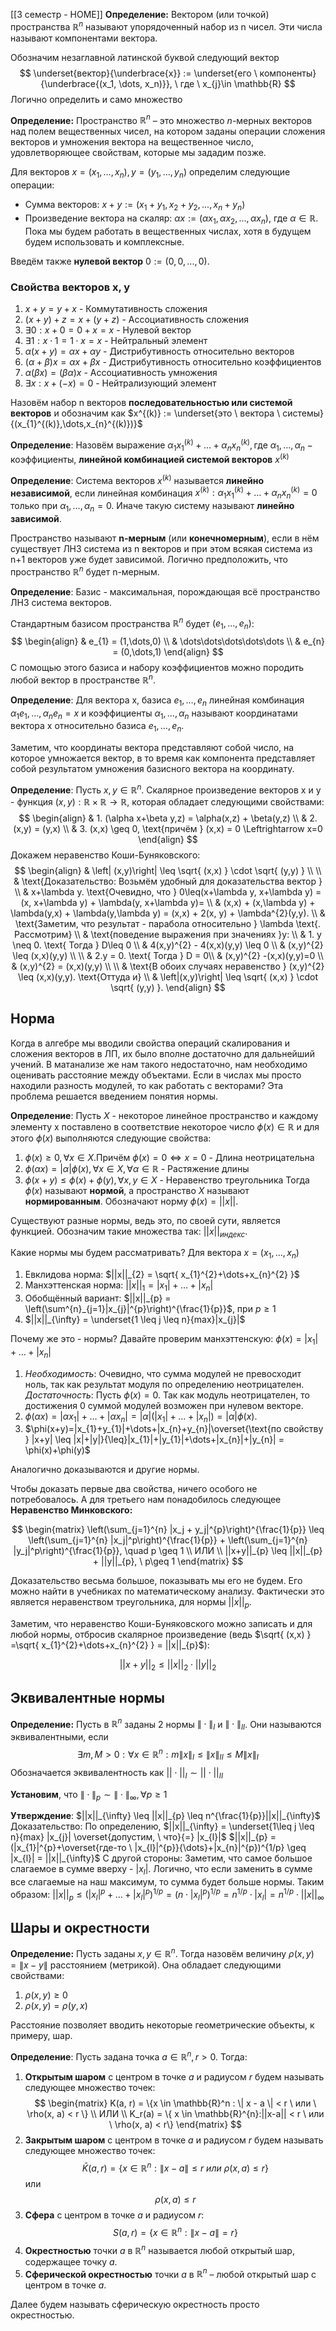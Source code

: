 [[3 семестр - HOME]]
**Определение:** Вектором (или точкой) пространства $\mathbb{R}^{n}$ называют упорядоченный набор из n чисел. Эти числа называют компонентами вектора. 

Обозначим незаглавной латинской буквой следующий вектор 
$$
\underset{вектор}{\underbrace{x}} := \underset{его \ компоненты}{\underbrace{(x_1, \dots, x_n)}}, \ где \ x_{j}\in \mathbb{R}
$$
Логично определить и само множество

**Определение:** Пространство $\mathbb{R}^n$ – это множество $n$-мерных векторов над полем вещественных чисел, на котором заданы операции сложения векторов и умножения вектора на вещественное число, удовлетворяющее свойствам, которые мы зададим позже.

Для векторов $x = (x_{1},\dots,x_{n}), y = (y_{1},\dots,y_{n})$ определим следующие операции:
*   Сумма векторов: $x + y := (x_1+y_1, x_2+y_2, ..., x_n+y_n)$
*   Произведение вектора на скаляр: $\alpha x := (\alpha x_1, \alpha x_2, ..., \alpha x_n)$, где $\alpha \in \mathbb{R}$. Пока мы будем работать в вещественных числах, хотя в будущем будем использовать и комплексные.

Введём также **нулевой вектор** $0 := (0, 0, ..., 0)$.

### Свойства векторов x, y
1.  $x + y = y + x$ - Коммутативность сложения
2.  $(x+y) + z = x + (y+z)$ - Ассоциативность сложения
3.  $\exists 0: x + 0 = 0 + x = x$ - Нулевой вектор
4.  $\exists 1: x \cdot 1 = 1 \cdot x = x$ - Нейтральный элемент 
5.  $\alpha(x+y) = \alpha x + \alpha y$ - Дистрибутивность относительно векторов
6.  $(\alpha + \beta) x = \alpha x + \beta x$ - Дистрибутивность относительно коэффициентов
7.  $\alpha (\beta x) = (\beta \alpha) x$ - Ассоциативность умножения
8.  $\exists x: x + (-x) = 0$ - Нейтрализующий элемент

Назовём набор n векторов **последовательностью или системой векторов** и обозначим как $x^{(k)} := \underset{это \ вектора \ системы}{(x_{1}^{(k)},\dots,x_{n}^{(k)})}$

**Определение**: Назовём выражение $\alpha_{1}x_{1}^{(k)}+\dots+\alpha_{n}x_{n}^{(k)}, \text{где } \alpha_{1},\dots, \alpha_{n} - \text{коэффициенты}$, **линейной комбинацией системой векторов** $x^{(k)}$ 

**Определение**: Система векторов $x^{(k)}$ называется **линейно независимой**, если линейная комбинация $x^{(k)}:\alpha_{1}x^{(k)}_{1}+\dots+\alpha_{n}x_{n}^{(k)}=0$ только при $\alpha_{1},\dots,\alpha_{n} = 0$. Иначе такую систему называют **линейно зависимой**.

Пространство называют **n-мерным** (или **конечномерным**), если в нём существует ЛНЗ система из n векторов и при этом всякая система из n+1 векторов уже будет зависимой. Логично предположить, что пространство $\mathbb{R}^{n}$ будет n-мерным.

**Определение**: Базис - максимальная, порождающая всё пространство ЛНЗ система векторов. 

Стандартным базисом пространства $\mathbb{R}^{n}$ будет $(e_{1},\dots,e_{n})$:
$$
\begin{align}
 & e_{1} = (1,\dots,0) \\
 & \dots\dots\dots\dots\dots \\
 & e_{n} = (0,\dots,1)
\end{align}
$$
С помощью этого базиса и набору коэффициентов можно породить любой вектор в пространстве $\mathbb{R}^{n}$. 

**Определение**: Для вектора x, базиса $e_{1},\dots,e_{n}$ линейная комбинация $\alpha_{1}e_{1},\dots, \alpha_{n}e_{n} = x$ и коэффициенты $\alpha_{1},\dots,\alpha_{n}$ называют координатами вектора x относительно базиса $e_{1},\dots, e_{n}$.

Заметим, что координаты вектора представляют собой число, на которое умножается вектор, в то время как компонента представляет собой результатом умножения базисного вектора на координату.

**Определение**: Пусть $x, y \in \mathbb{R}^{n}$. Скалярное произведение векторов x и y - функция $(x,y):\mathbb{R} \times \mathbb{R} \to \mathbb{R}$, которая обладает следующими свойствами:
$$
\begin{align}
 & 1. (\alpha x+\beta y,z) = \alpha(x,z) + \beta(y,z) \\
 & 2. (x,y) = (y,x) \\
 & 3. (x,x) \geq 0, \text{причём } (x,x) = 0 \Leftrightarrow x=0 
\end{align}
$$
Докажем неравенство Коши-Буняковского:
$$
\begin{align}
 & \left| (x,y)\right| \leq \sqrt{ (x,x) } \cdot \sqrt{ (y,y) } \\ \\
 & \text{Доказательство: Возьмём удобный для доказательства вектор } \\
 & x+\lambda y. \text{Очевидно, что } 0\leq(x+\lambda y, x+\lambda y) = (x, x+\lambda y) + \lambda(y, x+\lambda y)= \\
 & (x,x) + (x,\lambda y) + \lambda(y,x) + \lambda(y,\lambda y) = (x,x) + 2(x, y) + \lambda^{2}(y,y). \\
 & \text{Заметим, что результат - парабола относительно } \lambda \text{. Рассмотрим} \\
 & \text{поведение выражения при значениях }y: \\
 & 1. y \neq 0. \text{ Тогда } D\leq 0 \\
 & 4(x,y)^{2} - 4(x,x)(y,y) \leq 0 \\
 & (x,y)^{2} \leq (x,x)(y,y) \\ \\
 & 2.y = 0. \text{ Тогда } D = 0\\
 & (x,y)^{2} -(x,x)(y,y)=0  \\
 & (x,y)^{2} = (x,x)(y,y) \\ \\
 & \text{В обоих случаях неравенство } (x,y)^{2} \leq (x,x)(y,y). \text{Оттуда и} \\
 & \left|(x,y)\right| \leq \sqrt{ (x,x) } \cdot \sqrt{ (y,y) }.
\end{align}
$$
## Норма

Когда в алгебре мы вводили свойства операций скалирования и сложения векторов в ЛП, их было вполне достаточно для дальнейший учений. В матанализе же нам такого недостаточно, нам необходимо оценивать расстояние между объектами. Если в числах мы просто находили разность модулей, то как работать с векторами? Эта проблема решается введением понятия нормы. 

**Определение**: Пусть $X$ - некоторое линейное пространство и каждому элементу x поставлено в соответствие некоторое число $\phi(x) \in \mathbb{R}$ и для этого $\phi(x)$ выполняются следующие свойства:
1. $\phi(x) \geq 0, \forall x \in X. \text{Причём } \phi(x) = 0 \Leftrightarrow x=0$ - Длина неотрицательна
2. $\phi(\alpha x)=|\alpha|\phi(x), \forall x \in X, \forall\alpha \in \mathbb{R}$ - Растяжение длины
3. $\phi(x+y) \leq \phi(x) + \phi(y), \forall x,y \in X$ - Неравенство треугольника
Тогда $\phi(x)$ называют **нормой**, а пространство $X$ называют **нормированным**. Обозначают норму $\phi(x) = ||x||$.

Существуют разные нормы, ведь это, по своей сути, является функцией. Обозначим такие множества так: $||x||_{индекс}$.

Какие нормы мы будем рассматривать? Для вектора $x = (x_{1},\dots,x_{n})$
1. Евклидова норма: $||x||_{2} = \sqrt{ x_{1}^{2}+\dots+x_{n}^{2} }$
2. Манхэттенская норма: $||x||_{1} = |x_{1}| + \dots + |x_{n}|$
3. Обобщённый вариант: $||x||_{p} = \left(\sum^{n}_{j=1}|x_{j}|^{p}\right)^{\frac{1}{p}}$, при $p\geq 1$
4. $||x||_{\infty} = \underset{1 \leq j \leq n}{max}|x_{j}|$

Почему же это - нормы? Давайте проверим манхэттенскую:
$\phi(x)=|x_{1}| + \dots + |x_{n}|$
1. $Необходимость:$ Очевидно, что сумма модулей не превосходит ноль, так как результат модуля по определению неотрицателен. $Достаточность:$ Пусть $\phi(x) = 0$. Так как модуль неотрицателен, то достижения 0 суммой модулей возможен при нулевом векторе.
2. $\phi(\alpha x) = |\alpha x_{1}|+\dots+|\alpha x_{n}| = |\alpha|(|x_{1}|+\dots+|x_{n}|) = |\alpha| \phi(x)$. 
3. $\phi(x+y)=|x_{1}+y_{1}|+\dots+|x_{n}+y_{n}|\overset{\text{по свойству } |x+y| \leq |x|+|y|}{\leq}|x_{1}|+|y_{1}|+\dots+|x_{n}|+|y_{n}| = \phi(x)+\phi(y)$

Аналогично доказываются и другие нормы.

Чтобы доказать первые два свойства, ничего особого не потребовалось. А для третьего нам понадобилось следующее **Неравенство Минковского:**

$$
\begin{matrix}
\left(\sum_{j=1}^{n} |x_j + y_j|^{p}\right)^{\frac{1}{p}} \leq \left(\sum_{j=1}^{n} |x_j|^p\right)^{\frac{1}{p}} + \left(\sum_{j=1}^{n} |y_j|^p\right)^{\frac{1}{p}}, \quad p \geq 1 \\
ИЛИ \\
||x+y||_{p} \leq ||x||_{p} + ||y||_{p}, \ p\geq 1
\end{matrix}
$$

Доказательство весьма большое, показывать мы его не будем. Его можно найти в учебниках по математическому анализу. Фактически это является неравенством треугольника, для нормы $||x||_{p}$.

Заметим, что неравенство Коши-Буняковского можно записать и для любой нормы, отбросив скалярное произведение (ведь $\sqrt{ (x,x) } =\sqrt{ x_{1}^{2}+\dots+x_{n}^{2} } = ||x||_{p}$):

$$
||x+y||_{2} \leq ||x||_{2}\cdot||y||_{2}
$$
## Эквивалентные нормы
**Определение:** Пусть в $\mathbb{R}^n$ заданы 2 нормы $\| \cdot \|_I$ и $\| \cdot \|_{II}$. Они называются эквивалентными, если 
$$\exists m, M > 0: \forall x \in \mathbb{R}^n:m\|x\|_I \leq \|x\|_{II} \leq M\|x\|_I$$
Обозначается эквивалентность как $||\cdot||_{I} \sim ||\cdot||_{II}$

**Установим**, что $\| \cdot \|_p \sim \| \cdot \|_{\infty}, \forall p\geq 1$

**Утверждение**: $||x||_{\infty} \leq ||x||_{p} \leq n^{\frac{1}{p}}||x||_{\infty}$
Доказательство: По определению, $||x||_{\infty} = \underset{1\leq j \leq n}{max} |x_{j}| \overset{допустим, \ что}{=} |x_{l}|$
$||x||_{p} = (|x_{1}|^{p}+\overset{где-то \ |x_{l}|^{p}}{\dots}+|x_{n}|^{p})^{1/p} \geq |x_{l}| = ||x||_{\infty}$
С другой стороны: Заметим, что самое большое слагаемое в сумме вверху - $|x_{l}|$. Логично, что если заменить в сумме все слагаемые на наш максимум, то сумма будет больше нормы. Таким образом:
$||x||_{p} \leq (|x_{l}|^{p}+\dots+|x_{l}|^{p})^{1/p} = (n \cdot |x_{l}|^{p})^{1/p} = n^{1/p} \cdot |x_{l}| = n^{1/p}\cdot||x||_{\infty}$

## Шары и окрестности
**Определение:** Пусть заданы $x, y \in \mathbb{R}^n$. Тогда назовём величину $\rho(x,y) = \| x - y \|$ расстоянием (метрикой). Она обладает следующими свойствами:
1.  $\rho(x, y) \geq 0$
2.  $\rho(x, y) = \rho(y, x)$

Расстояние позволяет вводить некоторые геометрические объекты, к примеру, шар.

**Определение**: Пусть задана точка $a \in \mathbb{R}^{n}, r > 0$. Тогда:
1.  **Открытым шаром** с центром в точке $a$ и радиусом $r$ будем называть следующее множество точек:
$$
\begin{matrix}
K(a, r) = \{x \in \mathbb{R}^n : \| x - a \| < r \ или \ \rho(x, a) < r \} \\
ИЛИ \\
K_r(a) = \{ x \in \mathbb{R}^{n}:||x-a|| < r \ или \ \rho(x, a) < r\}
\end{matrix}
$$
2.  **Закрытым шаром** с центром в точке $a$ и радиусом $r$ будем называть следующее множество точек:
$$\bar{K}(a, r) = \{x \in \mathbb{R}^n : \| x - a \| \leq r \ или \ \rho(x, a) \leq r\}$$ или $$\rho(x, a) \leq r$$
3.  **Сфера** с центром в точке $a$ и радиусом $r$:
$$S(a, r) = \{x \in \mathbb{R}^n : \| x - a \| = r\}$$
4.  **Окрестностью** точки $a$ в $\mathbb{R}^n$ называется любой открытый шар, содержащее точку $a$.
5.  **Сферической окрестностью** точки $a$ в $\mathbb{R}^n$ – любой открытый шар с центром в точке $a$.

Далее будем называть сферическую окрестность просто окрестностью.